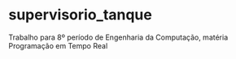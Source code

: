 # supervisorio_tanque
Trabalho para 8º período de Engenharia da Computação, matéria Programação em Tempo Real 
